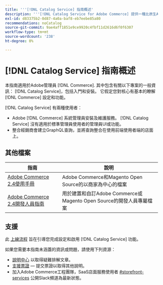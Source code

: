 ```yaml
---
title: '''[!DNL Catalog Service] 指南概述'
description: '''[!DNL Catalog Service for Adobe Commerce] 提供一種比原生Adobe Commerce GraphQL查詢更快擷取產品顯示頁面和產品清單頁面內容的方式。'
exl-id: d83375b2-0d87-4a0a-baf8-eb7eebe85a80
recommendations: noCatalog
source-git-commit: 9ae4aff1851e9ce9920c4fbf11d2616d6f0f6307
workflow-type: tm+mt
source-wordcount: '238'
ht-degree: 0%

---
```


# [!DNL Catalog Service] 指南概述

本指南適用於Adobe管理員 [!DNL Commerce]. 其中包含有關以下專案的一般資訊： [!DNL Catalog Service]，包括入門和安裝。 它假定您對核心有基本的瞭解 [!DNL Commerce] 設定和功能。

[!DNL Catalog Service] 有兩種使用者：

* Adobe [!DNL Commerce] 系統管理員安裝及維護服務。 [!DNL Catalog Service] 沒有適用於標準管理員使用者的管理員UI或功能。
* 整合經銷商會建立GraphQL查詢，並將查詢整合在使用前端使用者端的店面上。

## 其他檔案

| 指南 | 說明 |
|------ | ----------- |
| [Adobe Commerce 2.4使用手冊](https://experienceleague.adobe.com/docs/commerce.html) | Adobe Commerce和Magento Open Source的以商家為中心的檔案 |
| [Adobe Commerce 2.4開發人員指南](https://developer.adobe.com/commerce/docs) | 用於建置和自訂Adobe Commerce或Magento Open Source的開發人員專屬檔案 |

## 支援

此 [上線流程](https://experienceleague.adobe.com/docs/commerce-merchant-services/catalog-service/installation.html) 旨在引導您完成設定和啟用 [!DNL Catalog Service] 功能。

如果您需要本指南未涵蓋的資訊或問題，請使用下列資源：

* [說明中心](https://experienceleague.adobe.com/docs/commerce-knowledge-base/kb/overview.html) 以取得疑難排解文章。
* [支援票證](https://experienceleague.adobe.com/docs/commerce-knowledge-base/kb/help-center-guide/magento-help-center-user-guide.html#submit-ticket)  — 提交票證以取得其他說明。
* 加入Adobe Commerce工程團隊，SaaS店面服務使用者 [#storefront-services](https://magentocommeng.slack.com/archives/C03HVPG8RS4) 公開Slack頻道為最新狀態。
